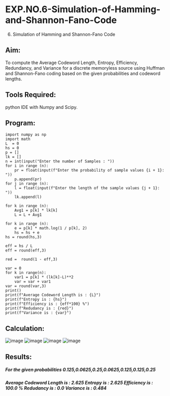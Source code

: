 # EXP.NO.6-Simulation-of-Hamming-and-Shannon-Fano-Code
6. Simulation of Hamming and Shannon-Fano Code

## Aim:
To compute the Average Codeword Length, Entropy, Efficiency, Redundancy, and Variance for a discrete memoryless source using Huffman and Shannon-Fano coding based on the given probabilities and codeword lengths.

## Tools Required:
python IDE with Numpy and Scipy.

## Program:
~~~~
import numpy as np
import math 
L  = 0
hs = 0
p = []
lk = []
n = int(input("Enter the number of Samples : "))
for i in range (n): 
    pr = float(input(f"Enter the probability of sample values {i + 1}: "))  
    p.append(pr)
for j in range (n): 
    l = float(input(f"Enter the length of the sample values {j + 1}: "))  
    lk.append(l)

for k in range (n):
    Avg1 = p[k] * lk[k]
    L = L + Avg1

for k in range (n):
    e = p[k] * math.log(1 / p[k], 2)
    hs = hs + e
hs = round(hs,3)

eff = hs / L
eff = round(eff,3)

red =  round(1 - eff,3) 

var = 0
for k in range(n):
    var1 = p[k] * (lk[k]-L)**2
    var = var + var1
var = round(var,3)
print()
print(f"Average Codeword Length is : {L}")
print(f"Entropy is : {hs}")
print(f"Efficiency is : {eff*100} %")
print(f"Redudancy is : {red}")
print(f"Variance is : {var}")
~~~~
## Calculation:
![image](https://github.com/user-attachments/assets/002e110d-60f6-4c23-94c2-661453ff18c7)
![image](https://github.com/user-attachments/assets/9ac8f468-797c-492f-94d7-59745dac8730)
![image](https://github.com/user-attachments/assets/b32b1056-4d52-404d-b879-3763cbad813e)
![image](https://github.com/user-attachments/assets/fdda6d48-3cc6-4158-8d00-67c426739241)
## Results:
##### For the given probabilities 0.125,0.0625,0.25,0.0625,0.125,0.125,0.25
##### Average Codeword Length is : 2.625 Entropy is : 2.625 Efficiency is : 100.0 % Redudancy is : 0.0 Variance is : 0.484


